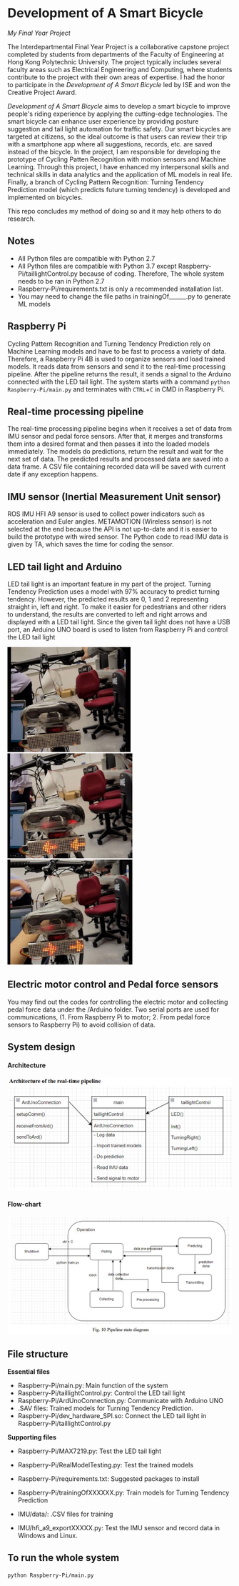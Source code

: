 # Development of A Smart Bicycle
*My Final Year Project*

The Interdepartmental Final Year Project is a collaborative capstone project completed by students from departments of the Faculty of Engineering at Hong Kong Polytechnic University. The project typically includes several faculty areas such as Electrical Engineering and Computing, where students contribute to the project with their own areas of expertise. I had the honor to participate in the *Development of A Smart Bicycle* led by ISE and won the Creative Project Award. 

*Development of A Smart Bicycle* aims to develop a smart bicycle to improve people's riding experience by applying the cutting-edge technologies. The smart bicycle can enhance user experience by providing posture suggestion and tail light automation for traffic safety. Our smart bicycles are targeted at citizens, so the ideal outcome is that users can review their trip with a smartphone app where all suggestions, records, etc. are saved instead of the bicycle. In the project, I am responsible for developing the prototype of Cycling Patten Recognition with motion sensors and Machine Learning. Through this project, I have enhanced my interpersonal skills and technical skills in data analytics and the application of ML models in real life. Finally, a branch of Cycling Pattern Recognition: Turning Tendency Prediction model (which predicts future turning tendency) is developed and implemented on bicycles. 

This repo concludes my method of doing so and it may help others to do research.

## Notes
- All Python files are compatible with Python 2.7
- All Python files are compatible with Python 3.7 except Raspberry-Pi/taillightControl.py because of coding. Therefore, The whole system needs to be ran in Python 2.7
- Raspberry-Pi/requirements.txt is only a recommended installation list.
- You may need to change the file paths in trainingOf______.py to generate ML models

## Raspberry Pi
Cycling Pattern Recognition and Turning Tendency Prediction rely on Machine Learning models and have to be fast to process a variety of data. Therefore, a Raspberry Pi 4B is used to organize sensors and load trained models. It reads data from sensors and send it to the real-time processing pipeline. After the pipeline returns the result, it sends a signal to the Arduino connected with the LED tail light. The system starts with a command `python Raspberry-Pi/main.py` and terminates with `CTRL`+`C` in CMD in Raspberry Pi.

## Real-time processing pipeline
The real-time processing pipeline begins when it receives a set of data from IMU sensor and pedal force sensors. After that, it merges and transforms them into a desired format and then passes it into the loaded models immediately. The models do predictions, return the result and wait for the next set of data. The predicted results and processed data are saved into a data frame. A CSV file containing recorded data will be saved with current date if any exception happens.

## IMU sensor (Inertial Measurement Unit sensor)
ROS IMU HFI A9 sensor is used to collect power indicators such as acceleration and Euler angles. METAMOTION (Wireless sensor) is not selected at the end because the API is not up-to-date and it is easier to build the prototype with wired sensor. The Python code to read IMU data is given by TA, which saves the time for coding the sensor. 

## LED tail light and Arduino
LED tail light is an important feature in my part of the project. Turning Tendency Prediction uses a model with 97% accuracy to predict turning tendency. However, the predicted results are 0, 1 and 2 representing straight in, left and right. To make it easier for pedestrians and other riders to understand, the results are converted to left and right arrows and displayed with a LED tail light. Since the given tail light does not have a USB port, an Arduino UNO board is used to listen from Raspberry Pi and control the LED tail light

![straight in](pictures/straight-in.jpg)
![left turn](pictures/left-turn.jpg)
![right turn](pictures/right-turn.jpg)

## Electric motor control and Pedal force sensors
You may find out the codes for controlling the electric motor and collecting pedal force data under the /Arduino folder. Two serial ports are used for communications, (1. From Raspberry Pi to motor; 2. From pedal force sensors to Raspberry Pi) to avoid collision of data.


## System design
#### Architecture
![architecture](pictures/architecture.jpg)
#### Flow-chart
![flow chart](pictures/flow-chart.jpg)

## File structure

**Essential files**
- Raspberry-Pi/main.py: Main function of the system
- Raspberry-Pi/taillightControl.py: Control the LED tail light
- Raspberry-Pi/ArdUnoConnection.py: Communicate with Arduino UNO
- .SAV files: Trained models for Turning Tendency Prediction.
- Raspberry-Pi/dev_hardware_SPI.so: Connect the LED tail light in Raspberry-Pi/taillightControl.py

**Supporting files**
- Raspberry-Pi/MAX7219.py: Test the LED tail light
- Raspberry-Pi/RealModelTesting.py: Test the trained models
- Raspberry-Pi/requirements.txt: Suggested packages to install
- Raspberry-Pi/trainingOfXXXXXX.py: Train models for Turning Tendency Prediction

- IMU/data/: .CSV files for training
- IMU/hfi_a9_exportXXXXX.py: Test the IMU sensor and record data in Windows and Linux.

## To run the whole system
```bash
python Raspberry-Pi/main.py
```




